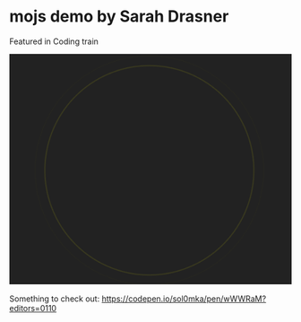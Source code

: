 # mojs demo by Sarah Drasner

Featured in Coding train

![mojs](mojs.gif)

Something to check out:
https://codepen.io/sol0mka/pen/wWWRaM?editors=0110